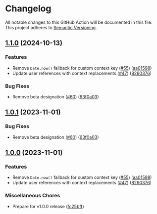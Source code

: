 # Changelog

All notable changes to this GitHub Action will be documented in this file. This project adheres to [Semantic Versioning](http://semver.org).

## [1.1.0](https://github.com/dropbox-code/repo-9/compare/v1.0.1...v1.1.0) (2024-10-13)


### Features

* Remove `Date.now()` fallback for custom context key ([#55](https://github.com/dropbox-code/repo-9/issues/55)) ([aa01598](https://github.com/dropbox-code/repo-9/commit/aa01598f7188a11ccd9e782f3c70d76272262c28))
* Update user references with context replacements ([#47](https://github.com/dropbox-code/repo-9/issues/47)) ([8290376](https://github.com/dropbox-code/repo-9/commit/8290376e0d20913a44d9f8fad3985433c47444e6))


### Bug Fixes

* Remove beta designation ([#60](https://github.com/dropbox-code/repo-9/issues/60)) ([63f0a03](https://github.com/dropbox-code/repo-9/commit/63f0a0304f15e255c2be1f25878a94403b8e0edb))

## [1.0.1](https://github.com/launchdarkly/gha-flags/compare/v1.0.0...v1.0.1) (2023-11-01)


### Bug Fixes

* Remove beta designation ([#60](https://github.com/launchdarkly/gha-flags/issues/60)) ([63f0a03](https://github.com/launchdarkly/gha-flags/commit/63f0a0304f15e255c2be1f25878a94403b8e0edb))

## [1.0.0](https://github.com/launchdarkly/gha-flags/compare/v0.0.1...v1.0.0) (2023-11-01)


### Features

* Remove `Date.now()` fallback for custom context key ([#55](https://github.com/launchdarkly/gha-flags/issues/55)) ([aa01598](https://github.com/launchdarkly/gha-flags/commit/aa01598f7188a11ccd9e782f3c70d76272262c28))
* Update user references with context replacements ([#47](https://github.com/launchdarkly/gha-flags/issues/47)) ([8290376](https://github.com/launchdarkly/gha-flags/commit/8290376e0d20913a44d9f8fad3985433c47444e6))


### Miscellaneous Chores

* Prepare for v1.0.0 release ([fc25bff](https://github.com/launchdarkly/gha-flags/commit/fc25bff43f4ffb58076063fbcb16388161fd0264))

